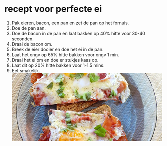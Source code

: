 # recept voor perfecte ei

1. Pak eieren, bacon, een pan en zet de pan op het fornuis.
2. Doe de pan aan.
3. Doe de bacon in de pan en laat bakken op 40% hitte voor 30-40 seconden.
4. Draai de bacon om.
5. Breek de eier dooier en doe het ei in de pan.
6. Laat het ongv op 65% hitte bakken voor ongv 1 min.
7. Draai het ei om en doe er stukjes kaas op.
8. Laat dit op 20% hitte bakken voor 1-1.5 mins.
9. Eet smakelijk.
![ei](Ei.jpg)